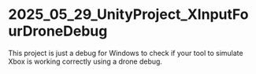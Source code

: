 # 2025_05_29_UnityProject_XInputFourDroneDebug
This project is just a debug for Windows to check if your tool to simulate Xbox is working correctly using a drone debug.
